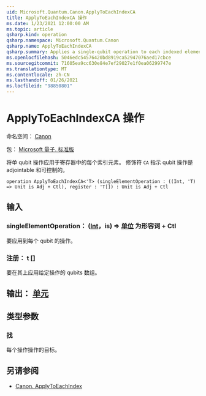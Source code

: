 ```yaml
---
uid: Microsoft.Quantum.Canon.ApplyToEachIndexCA
title: ApplyToEachIndexCA 操作
ms.date: 1/23/2021 12:00:00 AM
ms.topic: article
qsharp.kind: operation
qsharp.namespace: Microsoft.Quantum.Canon
qsharp.name: ApplyToEachIndexCA
qsharp.summary: Applies a single-qubit operation to each indexed element in a register. The modifier `CA` indicates that the single-qubit operation is adjointable and controllable.
ms.openlocfilehash: 5046edc54576420bd8919ca52947076aed17cbce
ms.sourcegitcommit: 71605ea9cc630e84e7ef29027e1f0ea06299747e
ms.translationtype: MT
ms.contentlocale: zh-CN
ms.lasthandoff: 01/26/2021
ms.locfileid: "98850801"
---
```

# <a name="applytoeachindexca-operation"></a>ApplyToEachIndexCA 操作

命名空间： [Canon](xref:Microsoft.Quantum.Canon)

包： [Microsoft 量子. 标准版](https://nuget.org/packages/Microsoft.Quantum.Standard)


将单 qubit 操作应用于寄存器中的每个索引元素。
修饰符 `CA` 指示 qubit 操作是 adjointable 和可控制的。

```qsharp
operation ApplyToEachIndexCA<'T> (singleElementOperation : ((Int, 'T) => Unit is Adj + Ctl), register : 'T[]) : Unit is Adj + Ctl
```


## <a name="input"></a>输入

### <a name="singleelementoperation--intt--unit--is-adj--ctl"></a>singleElementOperation： ([Int](xref:microsoft.quantum.lang-ref.int)，is) => [单位](xref:microsoft.quantum.lang-ref.unit)  为形容词 + Ctl

要应用到每个 qubit 的操作。


### <a name="register--t"></a>注册： t []

要在其上应用给定操作的 qubits 数组。



## <a name="output--unit"></a>输出： [单元](xref:microsoft.quantum.lang-ref.unit)



## <a name="type-parameters"></a>类型参数

### <a name="t"></a>找

每个操作操作的目标。

## <a name="see-also"></a>另请参阅

- [Canon. ApplyToEachIndex](xref:Microsoft.Quantum.Canon.ApplyToEachIndex)